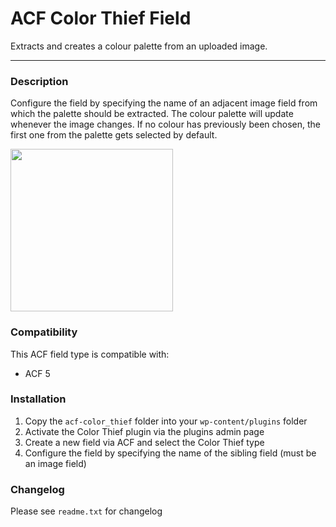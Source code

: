 # ACF Color Thief Field

Extracts and creates a colour palette from an uploaded image.

---

### Description

Configure the field by specifying the name of an adjacent image field from which the palette should be extracted. The colour palette will update whenever the image changes. If no colour has previously been chosen, the first one from the palette gets selected by default.

<img width="260" src="https://user-images.githubusercontent.com/557990/46143049-1da48800-c259-11e8-958b-94beace4cae3.png">

### Compatibility

This ACF field type is compatible with:

- ACF 5

### Installation

1.  Copy the `acf-color_thief` folder into your `wp-content/plugins` folder
2.  Activate the Color Thief plugin via the plugins admin page
3.  Create a new field via ACF and select the Color Thief type
4.  Configure the field by specifying the name of the sibling field (must be an image field)

### Changelog

Please see `readme.txt` for changelog
